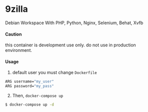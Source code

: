 # 9zilla
Debian Workspace With PHP, Python, Nginx, Selenium, Behat, Xvfb

#### Caution
this container is development use only. do not use in production environment.

#### Usage
1. default user you must change `Dockerfile`

``` sh
ARG username="my_user"
ARG password="my_pass"
```

2. Then, `docker-compose up`

``` sh
$ docker-compose up -d
```
